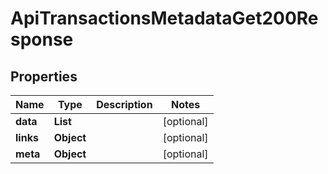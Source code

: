 

# ApiTransactionsMetadataGet200Response


## Properties

| Name | Type | Description | Notes |
|------------ | ------------- | ------------- | -------------|
|**data** | **List** |  |  [optional] |
|**links** | **Object** |  |  [optional] |
|**meta** | **Object** |  |  [optional] |




